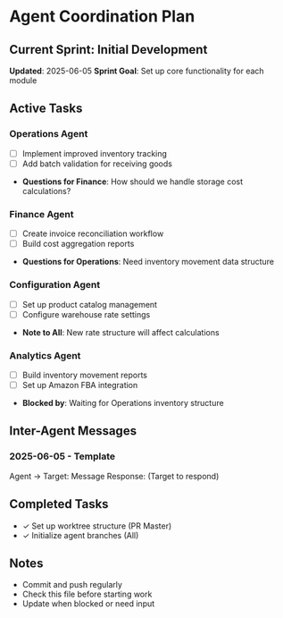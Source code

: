 # Agent Coordination Plan

## Current Sprint: Initial Development
**Updated**: 2025-06-05
**Sprint Goal**: Set up core functionality for each module

## Active Tasks

### Operations Agent
- [ ] Implement improved inventory tracking
- [ ] Add batch validation for receiving goods
- **Questions for Finance**: How should we handle storage cost calculations?

### Finance Agent  
- [ ] Create invoice reconciliation workflow
- [ ] Build cost aggregation reports
- **Questions for Operations**: Need inventory movement data structure

### Configuration Agent
- [ ] Set up product catalog management
- [ ] Configure warehouse rate settings
- **Note to All**: New rate structure will affect calculations

### Analytics Agent
- [ ] Build inventory movement reports
- [ ] Set up Amazon FBA integration
- **Blocked by**: Waiting for Operations inventory structure

## Inter-Agent Messages

### 2025-06-05 - Template
Agent → Target: Message
Response: (Target to respond)

## Completed Tasks
- ✓ Set up worktree structure (PR Master)
- ✓ Initialize agent branches (All)

## Notes
- Commit and push regularly
- Check this file before starting work
- Update when blocked or need input